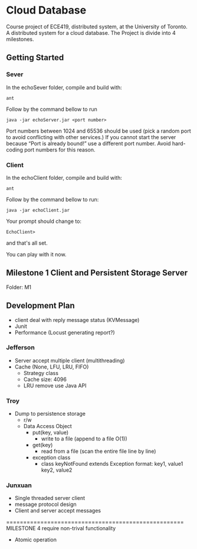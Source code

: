 # Cloud Database
Course project of ECE419, distributed system, at the University of Toronto. A distributed system for a cloud database. The Project is divide into 4 milestones.

## Getting Started
### Sever
In the echoSever folder, compile and build with:
 ```
 ant
 ```
 Follow by the command bellow to run
 ```
 java -jar echoServer.jar <port number>
 ```
Port numbers between 1024 and 65536 should be used (pick a random port to avoid conflicting with other services.) If you cannot start the server because “Port is already bound!” use a different port number. Avoid hard-coding port numbers for this reason.

### Client

 In the echoClient folder, compile and build with:
 ```
 ant
 ```
 Follow by the command bellow to run:
 ```
java -jar echoClient.jar
 ```
Your prompt should change to:
```
EchoClient>
```
and that's all set. 

You can play with it now.

## Milestone 1 Client and Persistent Storage Server
Folder: M1



## Development Plan
  - client deal with reply message status (KVMessage)
  - Junit
  - Performance (Locust generating report?)

### Jefferson
- Server accept multiple client (multithreading)
- Cache (None, LFU, LRU, FIFO)
  - Strategy class
  - Cache size: 4096
  - LRU remove use Java API

### Troy
- Dump to persistence storage
  - r/w
  - Data Access Object
    - put(key, value)
        - write to a file (append to a file O(1))
    - get(key)
        - read from a file (scan the entire file line by line)
    - exception class
      - class keyNotFound extends Exception
    format:
    key1, value1
    key2, value2

### Junxuan
- Single threaded server client
- message protocol design
- Client and server accept messages




====================================================
MILESTONE 4 require non-trival functionality
- Atomic operation
